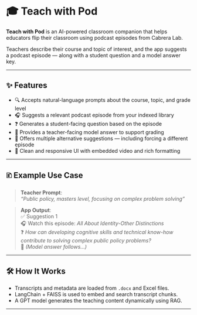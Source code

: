 # 🎓 Teach with Pod

**Teach with Pod** is an AI-powered classroom companion that helps educators flip their classroom using podcast episodes from Cabrera Lab.

Teachers describe their course and topic of interest, and the app suggests a podcast episode — along with a student question and a model answer key.

---

## ✨ Features

- 🔍 Accepts natural-language prompts about the course, topic, and grade level
- 🎧 Suggests a relevant podcast episode from your indexed library
- ❓ Generates a student-facing question based on the episode
- 🧠 Provides a teacher-facing model answer to support grading
- 🔁 Offers multiple alternative suggestions — including forcing a different episode
- 🎨 Clean and responsive UI with embedded video and rich formatting

---

## 🗈️ Example Use Case

> **Teacher Prompt**:  
> _“Public policy, masters level, focusing on complex problem solving”_

> **App Output**:  
> ✅ Suggestion 1  
> 🎧 Watch this episode: *All About Identity-Other Distinctions*  
> ❓ *How can developing cognitive skills and technical know-how contribute to solving complex public policy problems?*  
> 🧠 *(Model answer follows...)*

---

## 🛠️ How It Works

- Transcripts and metadata are loaded from `.docx` and Excel files.
- LangChain + FAISS is used to embed and search transcript chunks.
- A GPT model generates the teaching content dynamically using RAG.

---